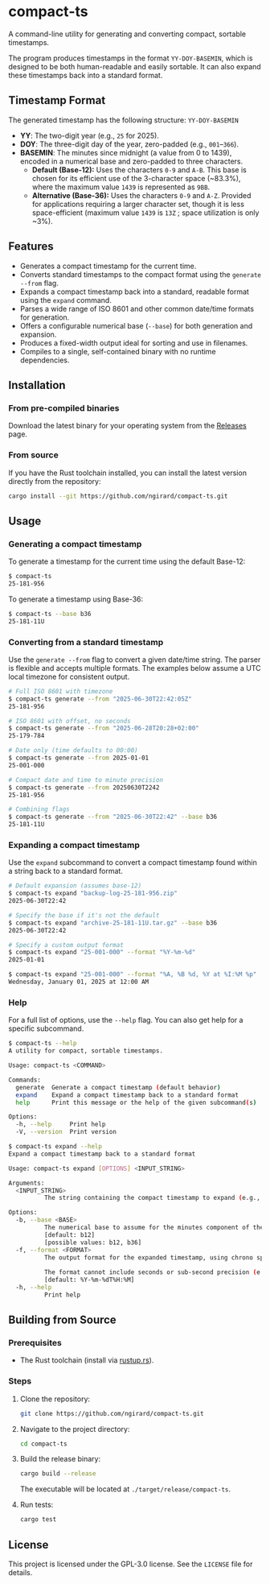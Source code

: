 # compact-ts

A command-line utility for generating and converting compact, sortable timestamps.

The program produces timestamps in the format `YY-DOY-BASEMIN`, which is designed to be both human-readable and easily sortable. It can also expand these timestamps back into a standard format.

## Timestamp Format

The generated timestamp has the following structure: `YY-DOY-BASEMIN`

* **YY**: The two-digit year (e.g., `25` for 2025).
* **DOY**: The three-digit day of the year, zero-padded (e.g., `001`–`366`).
* **BASEMIN**: The minutes since midnight (a value from 0 to 1439), encoded in a numerical base and zero-padded to three characters.
    * **Default (Base-12):** Uses the characters `0-9` and `A-B`. This base is chosen for its efficient use of the 3-character space (~83.3%), where the maximum value `1439` is represented as `9BB`.
    * **Alternative (Base-36):** Uses the characters `0-9` and `A-Z`. Provided for applications requiring a larger character set, though it is less space-efficient (maximum value `1439` is `13Z` ; space utilization is only ~3%).

## Features

* Generates a compact timestamp for the current time.
* Converts standard timestamps to the compact format using the `generate --from` flag.
* Expands a compact timestamp back into a standard, readable format using the `expand` command.
* Parses a wide range of ISO 8601 and other common date/time formats for generation.
* Offers a configurable numerical base (`--base`) for both generation and expansion.
* Produces a fixed-width output ideal for sorting and use in filenames.
* Compiles to a single, self-contained binary with no runtime dependencies.

## Installation

### From pre-compiled binaries

Download the latest binary for your operating system from the [Releases](https://github.com/ngirard/compact-ts/releases) page.

### From source

If you have the Rust toolchain installed, you can install the latest version directly from the repository:
```sh
cargo install --git https://github.com/ngirard/compact-ts.git
```

## Usage

### Generating a compact timestamp

To generate a timestamp for the current time using the default Base-12:
```sh
$ compact-ts
25-181-956
```

To generate a timestamp using Base-36:
```sh
$ compact-ts --base b36
25-181-11U
```

### Converting from a standard timestamp

Use the `generate --from` flag to convert a given date/time string. The parser is flexible and accepts multiple formats. The examples below assume a UTC local timezone for consistent output.

```sh
# Full ISO 8601 with timezone
$ compact-ts generate --from "2025-06-30T22:42:05Z"
25-181-956

# ISO 8601 with offset, no seconds
$ compact-ts generate --from "2025-06-28T20:28+02:00"
25-179-784

# Date only (time defaults to 00:00)
$ compact-ts generate --from 2025-01-01
25-001-000

# Compact date and time to minute precision
$ compact-ts generate --from 20250630T2242
25-181-956

# Combining flags
$ compact-ts generate --from "2025-06-30T22:42" --base b36
25-181-11U
```

### Expanding a compact timestamp

Use the `expand` subcommand to convert a compact timestamp found within a string back to a standard format.

```sh
# Default expansion (assumes base-12)
$ compact-ts expand "backup-log-25-181-956.zip"
2025-06-30T22:42

# Specify the base if it's not the default
$ compact-ts expand "archive-25-181-11U.tar.gz" --base b36
2025-06-30T22:42

# Specify a custom output format
$ compact-ts expand "25-001-000" --format "%Y-%m-%d"
2025-01-01

$ compact-ts expand "25-001-000" --format "%A, %B %d, %Y at %I:%M %p"
Wednesday, January 01, 2025 at 12:00 AM
```

### Help

For a full list of options, use the `--help` flag. You can also get help for a specific subcommand.
```sh
$ compact-ts --help
A utility for compact, sortable timestamps.

Usage: compact-ts <COMMAND>

Commands:
  generate  Generate a compact timestamp (default behavior)
  expand    Expand a compact timestamp back to a standard format
  help      Print this message or the help of the given subcommand(s)

Options:
  -h, --help     Print help
  -V, --version  Print version

$ compact-ts expand --help
Expand a compact timestamp back to a standard format

Usage: compact-ts expand [OPTIONS] <INPUT_STRING>

Arguments:
  <INPUT_STRING>
          The string containing the compact timestamp to expand (e.g., "log-25-181-956.txt")

Options:
  -b, --base <BASE>
          The numerical base to assume for the minutes component of the timestamp
          [default: b12]
          [possible values: b12, b36]
  -f, --format <FORMAT>
          The output format for the expanded timestamp, using chrono specifiers.
          
          The format cannot include seconds or sub-second precision (e.g., %S, %s, %f)
          [default: %Y-%m-%dT%H:%M]
  -h, --help
          Print help
```

## Building from Source

### Prerequisites

* The Rust toolchain (install via [rustup.rs](https://rustup.rs/)).

### Steps

1. Clone the repository:
    ```sh
    git clone https://github.com/ngirard/compact-ts.git
    ```
2. Navigate to the project directory:
    ```sh
    cd compact-ts
    ```
3. Build the release binary:
    ```sh
    cargo build --release
    ```
    The executable will be located at `./target/release/compact-ts`.

4. Run tests:
    ```sh
    cargo test
    ```

## License

This project is licensed under the GPL-3.0 license. See the `LICENSE` file for details.
